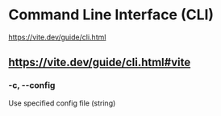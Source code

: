 # Command Line Interface (CLI)
https://vite.dev/guide/cli.html
## https://vite.dev/guide/cli.html#vite
### -c, --config <file>
Use specified config file (string)
